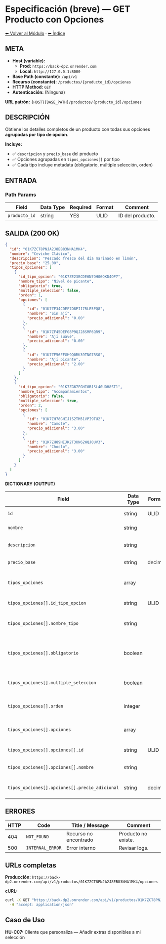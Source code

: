 # Especificación (breve) — GET Producto con Opciones

[⬅ Volver al Módulo](../README.md) · [⬅ Índice](../../../README.md)

## META

- **Host (variable):**
  - **Prod:** `https://back-dp2.onrender.com`
  - **Local:** `http://127.0.0.1:8000`
- **Base Path (constante):** `/api/v1`
- **Recurso (constante):** `/productos/{producto_id}/opciones`
- **HTTP Method:** `GET`
- **Autenticación:** (Ninguna)

**URL patrón:** `{HOST}{BASE_PATH}/productos/{producto_id}/opciones`

## DESCRIPCIÓN

Obtiene los detalles completos de un producto con todas sus opciones **agrupadas por tipo de opción**.

**Incluye:**
- ✅ `descripcion` y `precio_base` del producto
- ✅ Opciones agrupadas en `tipos_opciones[]` por tipo
- ✅ Cada tipo incluye metadata (obligatorio, múltiple selección, orden)

## ENTRADA

### Path Params

| Field | Data Type | Required | Format | Comment |
|-------|-----------|----------|--------|---------|
| `producto_id` | string | YES | ULID | ID del producto. |

## SALIDA (200 OK)

```json
{
  "id": "01K7ZCT8PNJA2J8EB83NHA1MK4",
  "nombre": "Ceviche Clásico",
  "descripcion": "Pescado fresco del día marinado en limón",
  "precio_base": "25.00",
  "tipos_opciones": [
    {
      "id_tipo_opcion": "01K7ZE23BCDE6N7OH06QKD4OP7",
      "nombre_tipo": "Nivel de picante",
      "obligatorio": true,
      "multiple_seleccion": false,
      "orden": 1,
      "opciones": [
        {
          "id": "01K7ZF34CDEF7O8PI17RLE5PQ8",
          "nombre": "Sin ají",
          "precio_adicional": "0.00"
        },
        {
          "id": "01K7ZF45DEFG8P9QJ28SMF6QR9",
          "nombre": "Ají suave",
          "precio_adicional": "0.00"
        },
        {
          "id": "01K7ZF56EFGH9Q0RK39TNG7RS0",
          "nombre": "Ají picante",
          "precio_adicional": "2.00"
        }
      ]
    },
    {
      "id_tipo_opcion": "01K7ZG67FGHI0R1SL40UOH8ST1",
      "nombre_tipo": "Acompañamientos",
      "obligatorio": false,
      "multiple_seleccion": true,
      "orden": 2,
      "opciones": [
        {
          "id": "01K7ZH78GHIJ1S2TM51VPI9TU2",
          "nombre": "Camote",
          "precio_adicional": "3.00"
        },
        {
          "id": "01K7ZH89HIJK2T3UN62WQJ0UV3",
          "nombre": "Choclo",
          "precio_adicional": "3.00"
        }
      ]
    }
  ]
}
```

**DICTIONARY (OUTPUT)**

| Field | Data Type | Format | Comment |
|-------|-----------|--------|---------|
| `id` | string | ULID | ID del producto. |
| `nombre` | string | | Nombre del producto. |
| `descripcion` | string | | Descripción del producto. |
| `precio_base` | string | decimal | Precio base sin extras. |
| `tipos_opciones` | array | | Lista de tipos de opciones agrupadas. |
| `tipos_opciones[].id_tipo_opcion` | string | ULID | ID del tipo de opción. |
| `tipos_opciones[].nombre_tipo` | string | | Nombre del tipo (ej: "Nivel de picante"). |
| `tipos_opciones[].obligatorio` | boolean | | Si el cliente debe seleccionar al menos una. |
| `tipos_opciones[].multiple_seleccion` | boolean | | Si puede seleccionar múltiples opciones. |
| `tipos_opciones[].orden` | integer | | Orden de visualización del tipo. |
| `tipos_opciones[].opciones` | array | | Lista de opciones dentro del tipo. |
| `tipos_opciones[].opciones[].id` | string | ULID | ID de la opción. |
| `tipos_opciones[].opciones[].nombre` | string | | Nombre de la opción (ej: "Ají suave"). |
| `tipos_opciones[].opciones[].precio_adicional` | string | decimal | Precio adicional de la opción. |

## ERRORES

| HTTP | Code | Title / Message | Comment |
|------|------|-----------------|---------|
| 404 | `NOT_FOUND` | Recurso no encontrado | Producto no existe. |
| 500 | `INTERNAL_ERROR` | Error interno | Revisar logs. |

## URLs completas

**Producción:** `https://back-dp2.onrender.com/api/v1/productos/01K7ZCT8PNJA2J8EB83NHA1MK4/opciones`

**cURL:**
```bash
curl -X GET "https://back-dp2.onrender.com/api/v1/productos/01K7ZCT8PNJA2J8EB83NHA1MK4/opciones" \
  -H "accept: application/json"
```

## Caso de Uso

**HU-C07:** Cliente que personaliza — Añadir extras disponibles a mi selección
